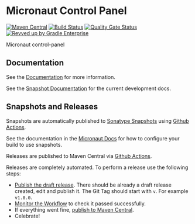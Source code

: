 <!-- Checklist: https://github.com/micronaut-projects/micronaut-core/wiki/New-Module-Checklist -->

# Micronaut Control Panel

[![Maven Central](https://img.shields.io/maven-central/v/io.micronaut.controlpanel/micronaut-control-panel-bom.svg?label=Maven%20Central)](https://search.maven.org/search?q=g:%22io.micronaut.controlpanel%22%20AND%20a:%22micronaut-control-panel-bom%22)
[![Build Status](https://github.com/micronaut-projects/micronaut-control-panel/workflows/Java%20CI/badge.svg)](https://github.com/micronaut-projects/micronaut-control-panel/actions)
[![Quality Gate Status](https://sonarcloud.io/api/project_badges/measure?project=micronaut-projects_micronaut-template&metric=alert_status)](https://sonarcloud.io/summary/new_code?id=micronaut-projects_micronaut-template)
[![Revved up by Gradle Enterprise](https://img.shields.io/badge/Revved%20up%20by-Gradle%20Enterprise-06A0CE?logo=Gradle&labelColor=02303A)](https://ge.micronaut.io/scans)

Micronaut control-panel

## Documentation

See the [Documentation](https://micronaut-projects.github.io/micronaut-control-panel/latest/guide/) for more information.

See the [Snapshot Documentation](https://micronaut-projects.github.io/micronaut-control-panel/snapshot/guide/) for the current development docs.

<!-- ## Examples

Examples can be found in the [examples](https://github.com/micronaut-projects/micronaut-control-panel/tree/master/examples) directory. -->

## Snapshots and Releases

Snapshots are automatically published to [Sonatype Snapshots](https://s01.oss.sonatype.org/content/repositories/snapshots/io/micronaut/) using [Github Actions](https://github.com/micronaut-projects/micronaut-control-panel/actions).

See the documentation in the [Micronaut Docs](https://docs.micronaut.io/latest/guide/index.html#usingsnapshots) for how to configure your build to use snapshots.

Releases are published to Maven Central via [Github Actions](https://github.com/micronaut-projects/micronaut-control-panel/actions).

Releases are completely automated. To perform a release use the following steps:

* [Publish the draft release](https://github.com/micronaut-projects/micronaut-control-panel/releases). There should be already a draft release created, edit and publish it. The Git Tag should start with `v`. For example `v1.0.0`.
* [Monitor the Workflow](https://github.com/micronaut-projects/micronaut-control-panel/actions?query=workflow%3ARelease) to check it passed successfully.
* If everything went fine, [publish to Maven Central](https://github.com/micronaut-projects/micronaut-control-panel/actions?query=workflow%3A"Maven+Central+Sync").
* Celebrate!
